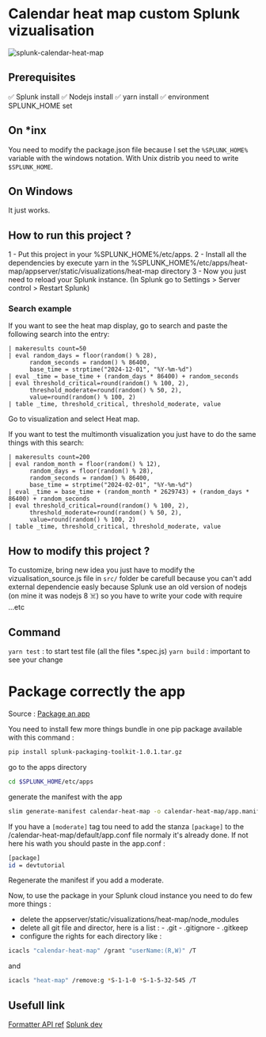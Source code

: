# Calendar heat map custom Splunk vizualisation

![splunk-calendar-heat-map](https://github.com/DOMESDAY7/splunk-heat-map/assets/79838340/b1cd8f04-999b-48b4-baf6-da0f92791f16)

## Prerequisites

✅ Splunk install
✅ Nodejs install
✅ yarn install
✅ environment SPLUNK_HOME set

## On \*inx

You need to modify the package.json file because I set the `%SPLUNK_HOME%` variable with the windows notation. With Unix distrib you need to write `$SPLUNK_HOME`.

## On Windows

It just works.

## How to run this project ?

1 - Put this project in your %SPLUNK_HOME%/etc/apps.
2 - Install all the dependencies by execute yarn in the %SPLUNK_HOME%/etc/apps/heat-map/appserver/static/visualizations/heat-map directory
3 - Now you just need to reload your Splunk instance. (In Splunk go to Settings > Server control > Restart Splunk)

### Search example

If you want to see the heat map display, go to search and paste the following search into the entry:

```spl
| makeresults count=50
| eval random_days = floor(random() % 28),
      random_seconds = random() % 86400,
      base_time = strptime("2024-12-01", "%Y-%m-%d")
| eval _time = base_time + (random_days * 86400) + random_seconds
| eval threshold_critical=round(random() % 100, 2),
      threshold_moderate=round(random() % 50, 2),
      value=round(random() % 100, 2)
| table _time, threshold_critical, threshold_moderate, value
```

Go to visualization and select Heat map.

If you want to test the multimonth visualization you just have to do the same things with this search:

```spl
| makeresults count=200
| eval random_month = floor(random() % 12),
      random_days = floor(random() % 28),
      random_seconds = random() % 86400,
      base_time = strptime("2024-02-01", "%Y-%m-%d")
| eval _time = base_time + (random_month * 2629743) + (random_days * 86400) + random_seconds
| eval threshold_critical=round(random() % 100, 2),
      threshold_moderate=round(random() % 50, 2),
      value=round(random() % 100, 2)
| table _time, threshold_critical, threshold_moderate, value
```

## How to modify this project ?

To customize, bring new idea you just have to modify the vizualisation_source.js file in `src/` folder be carefull because you can't add external dependencie easly because Splunk use an old version of nodejs (on mine it was nodejs 8 ☠️) so you have to write your code with require ...etc

## Command

`yarn test` : to start test file (all the files \*.spec.js)
`yarn build` : important to see your change

# Package correctly the app

Source : [Package an app](https://dev.splunk.com/enterprise/tutorials/module_validate/packageapp)

You need to install few more things bundle in one pip package available with this command :

```bash
pip install splunk-packaging-toolkit-1.0.1.tar.gz
```

go to the apps directory

```bash
cd $SPLUNK_HOME/etc/apps
```

generate the manifest with the app

```bash
slim generate-manifest calendar-heat-map -o calendar-heat-map/app.manifest
```

If you have a `[moderate]` tag tou need to add the stanza `[package]` to the /calendar-heat-map/default/app.conf file normaly it's already done. If not here his wath you should paste in the app.conf :

```bash
[package]
id = devtutorial
```

Regenerate the manifest if you add a moderate.

Now, to use the package in your Splunk cloud instance you need to do few more things :

- delete the appserver/static/visualizations/heat-map/node_modules
- delete all git file and director, here is a list : - .git - .gitignore - .gitkeep
- configure the rights for each directory like :

```bash
icacls "calendar-heat-map" /grant "userName:(R,W)" /T
```

and

```bash
icacls "heat-map" /remove:g *S-1-1-0 *S-1-5-32-545 /T
```

## Usefull link

[Formatter API ref](https://docs.splunk.com/Documentation/SplunkCloud/9.1.2308/AdvancedDev/CustomVizFormatterApiRef)
[Splunk dev](https://dev.splunk.com/enterprise/docs/devtools/customalertactions/createuicaa)